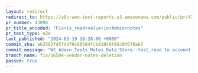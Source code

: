 ```yaml
---
layout: redirect
redirect_to: https://a8c-woo-test-reports.s3.amazonaws.com/public/pr/43096/e2e/index.html
pr_number: 43096
pr_title_encoded: "Fix+is_read+value+in+Admin+notes"
pr_test_type: e2e
last_published: "2024-03-19 16:28:06 +0000"
commit_sha: a63502fd5fdb70c80584fcb81049f86c0f670ab7
commit_message: "WC_Admin_Tests_Notes_Data_Store::test_read to account for return type…"
branch_name: fix/16504-vendor-notes-deletion
passed: true
---
```

